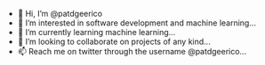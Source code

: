 - 👋 Hi, I’m @patdgeerico
- 👀 I’m interested in software development and machine learning...
- 🌱 I’m currently learning machine learning...
- 💞️ I’m looking to collaborate on projects of any kind...
- 📫 Reach me on twitter through the username @patdgeerico...

<!---
patdgeerico/patdgeerico is a ✨ special ✨ repository because its `README.md` (this file) appears on your GitHub profile.
You can click the Preview link to take a look at your changes.
--->
